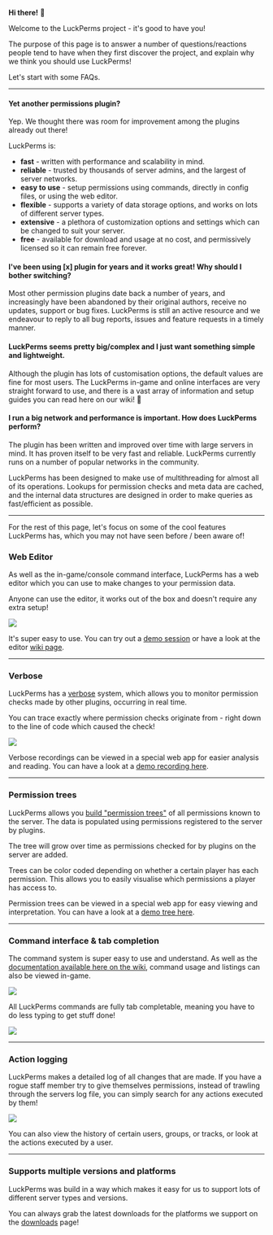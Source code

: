 **Hi there!** 👋

Welcome to the LuckPerms project - it's good to have you!

The purpose of this page is to answer a number of questions/reactions people tend to have when they first discover the project, and explain why we think you should use LuckPerms!

Let's start with some FAQs.

___

#### Yet another permissions plugin?
Yep. We thought there was room for improvement among the plugins already out there!

LuckPerms is:

* **fast** - written with performance and scalability in mind.
* **reliable** - trusted by thousands of server admins, and the largest of server networks.
* **easy to use** - setup permissions using commands, directly in config files, or using the web editor.
* **flexible** - supports a variety of data storage options, and works on lots of different server types.
* **extensive** - a plethora of customization options and settings which can be changed to suit your server.
* **free** - available for download and usage at no cost, and permissively licensed so it can remain free forever.

#### I've been using [x] plugin for years and it works great! Why should I bother switching?
Most other permission plugins date back a number of years, and increasingly have been abandoned by their original authors, receive no updates, support or bug fixes. LuckPerms is still an active resource and we endeavour to reply to all bug reports, issues and feature requests in a timely manner.

#### LuckPerms seems pretty big/complex and I just want something simple and lightweight.
Although the plugin has lots of customisation options, the default values are fine for most users.
The LuckPerms in-game and online interfaces are very straight forward to use, and there is a vast array of information and setup guides you can read here on our wiki! 🎉

#### I run a big network and performance is important. How does LuckPerms perform?
The plugin has been written and improved over time with large servers in mind. It has proven itself to be very fast and reliable. LuckPerms currently runs on a number of popular networks in the community.

LuckPerms has been designed to make use of multithreading for almost all of its operations. Lookups for permission checks and meta data are cached, and the internal data structures are designed in order to make queries as fast/efficient as possible.

___

For the rest of this page, let's focus on some of the cool features LuckPerms has, which you may not have seen before / been aware of!

### Web Editor
As well as the in-game/console command interface, LuckPerms has a web editor which you can use to make changes to your permission data.

Anyone can use the editor, it works out of the box and doesn't require any extra setup!

![](../img/whyluckperms-1.png)

It's super easy to use. You can try out a [demo session](https://luckperms.net/editor/demo) or have a look at the editor [wiki page](Web-Editor).

___

### Verbose
LuckPerms has a [verbose](Verbose) system, which allows you to monitor permission checks made by other plugins, occurring in real time.

You can trace exactly where permission checks originate from - right down to the line of code which caused the check!

![](../img/whyluckperms-2.png)

Verbose recordings can be viewed in a special web app for easier analysis and reading. You can have a look at a [demo recording here](https://luckperms.net/verbose/demo).

___

### Permission trees
LuckPerms allows you [build "permission trees"](General-Commands#lp-tree-scope-player) of all permissions known to the server. The data is populated using permissions registered to the server by plugins.

The tree will grow over time as permissions checked for by plugins on the server are added.

Trees can be color coded depending on whether a certain player has each permission. This allows you to easily visualise which permissions a player has access to.

Permission trees can be viewed in a special web app for easy viewing and interpretation. You can have a look at a [demo tree here](https://luckperms.net/treeview).

___

### Command interface & tab completion
The command system is super easy to use and understand. As well as the [documentation available here on the wiki](Command-Usage), command usage and listings can also be viewed in-game.

![](../img/whyluckperms-3.png)

All LuckPerms commands are fully tab completable, meaning you have to do less typing to get stuff done!

![](../img/whyluckperms-4.png)

___

### Action logging
LuckPerms makes a detailed log of all changes that are made. If you have a rogue staff member try to give themselves permissions, instead of trawling through the servers log file, you can simply search for any actions executed by them!

![](../img/whyluckperms-5.png)

You can also view the history of certain users, groups, or tracks, or look at the actions executed by a user.

___

### Supports multiple versions and platforms
LuckPerms was build in a way which makes it easy for us to support lots of different server types and versions.

You can always grab the latest downloads for the platforms we support on the [downloads](https://luckperms.net/download) page!
